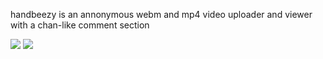 handbeezy is an annonymous webm and mp4 video uploader and viewer with a chan-like comment section

![](http://i.imgur.com/mZ33lks.jpg)
![](http://i.imgur.com/XjFOn7b.jpg)